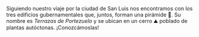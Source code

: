 Siguiendo nuestro viaje por la ciudad de San Luis nos encontramos con los tres edificios gubernamentales que, juntos, forman una pirámide :small_red_triangle:. Su nombre es _Terrazas de Portezuelo_ y se ubican en un cerro :mountain: poblado de plantas autóctonas. ¡Conozcámoslas!
